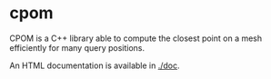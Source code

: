 # cpom
CPOM is a C++ library able to compute the closest point on a mesh efficiently for many query positions.

An HTML documentation is available in [./doc](doc/index.html).

